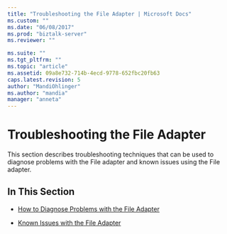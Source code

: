 ```yaml
---
title: "Troubleshooting the File Adapter | Microsoft Docs"
ms.custom: ""
ms.date: "06/08/2017"
ms.prod: "biztalk-server"
ms.reviewer: ""

ms.suite: ""
ms.tgt_pltfrm: ""
ms.topic: "article"
ms.assetid: 09a8e732-714b-4ecd-9778-652fbc20fb63
caps.latest.revision: 5
author: "MandiOhlinger"
ms.author: "mandia"
manager: "anneta"
---
```

# Troubleshooting the File Adapter
This section describes troubleshooting techniques that can be used to diagnose problems with the File adapter and known issues using the File adapter.  
  
## In This Section  
  
-   [How to Diagnose Problems with the File Adapter](../core/how-to-diagnose-problems-with-the-file-adapter.md)  
  
-   [Known Issues with the File Adapter](../core/known-issues-with-the-file-adapter.md)